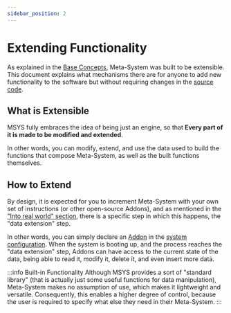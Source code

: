 ```yaml
---
sidebar_position: 2
---
```


# Extending Functionality

As explained in the [Base Concepts](./software-design.md), Meta-System was built to be extensible. This document explains what mechanisms there are for anyone to add new functionality to the software but without requiring changes in the [source code](https://github.com/mapikit/meta-system).

## What is Extensible
MSYS fully embraces the idea of being just an engine, so that **Every part of it is made to be modified and extended**.

In other words, you can modify, extend, and use the data used to build the functions that compose Meta-System, as well as the built functions themselves.

## How to Extend
By design, it is expected for you to increment Meta-System with your own set of instructions (or other open-source Addons), and as mentioned in the ["Into real world" section](./software-design#into-real-world), there is a specific step in which this happens, the "data extension" step.

In other words, you can simply declare an [Addon](./components/addons.md) in the [system configuration](../configuring/basics.md). When the system is booting up, and the process reaches the "data extension" step, Addons can have access to the current state of the data, being able to read it, modify it, delete it, and even insert more data.

:::info Built-in Functionality
Although MSYS provides a sort of "standard library" (that is actually just some useful functions for data manipulation), Meta-System makes no assumption of use, which makes it lightweight and versatile. Consequently, this enables a higher degree of control, because the user is required to specify what else they need in their Meta-System.
:::
